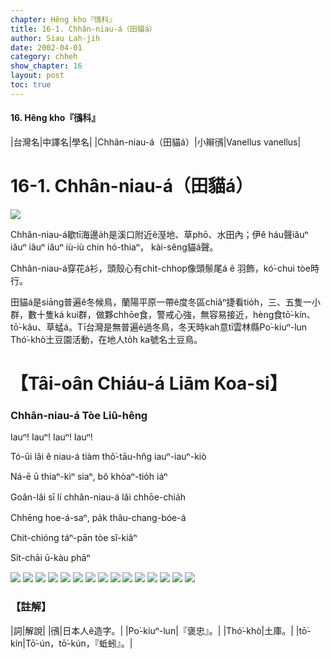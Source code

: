 ```yaml
---
chapter: Hêng kho『鴴科』
title: 16-1. Chhân-niau-á（田貓á）
author: Siau Lah-jih
date: 2002-04-01
category: chheh
show_chapter: 16
layout: post
toc: true
---
```


#### 16. Hêng kho『鴴科』


|台灣名|中譯名|學名|
|Chhân-niau-á（田貓á）|小辮鴴|Vanellus vanellus|


# 16-1. Chhân-niau-á（田貓á）


![](../too5/16/16-1-14.Chhân-niau-á.jpg)


Chhân-niau-á歇tī海邊a̍h是溪口附近ê溼地、草phō、水田內；伊ê háu聲iăuⁿ  iăuⁿ iăuⁿ iăuⁿ iù-iù chin hó-thiaⁿ， kài-sêng貓á聲。

Chhân-niau-á穿花á衫，頭殼心有chi̍t-chhop像頭鬃尾á ê 羽飾，kó͘-chui tòe時行。

田貓á是siāng普遍ê冬候鳥，蘭陽平原一帶ê度冬區chiâⁿ捷看tio̍h，三、五隻一小群，數十隻ká kui群，做夥chhōe食，警戒心強，無容易接近，hèng食tō͘-kín、tō͘-kâu、草蜢á。Tī台灣是無普遍ê過冬鳥，冬天時kah意tī雲林縣Po͘-kiuⁿ-lun Thó͘-khò͘土豆園活動，在地人to̍h ka號名土豆鳥。



# 【Tâi-oân Chiáu-á Liām Koa-si】

### **Chhân-niau-á Tòe Liû-hêng**

Iauⁿ!  Iauⁿ!  Iauⁿ!  Iauⁿ!

Tó-ūi lâi ê niau-á tiàm thô͘-tāu-hn̂g iauⁿ-iauⁿ-kiò 

Ná-ē ū thiaⁿ-kìⁿ siaⁿ, bô khòaⁿ-tio̍h iáⁿ 

Goân-lâi sī lí chhân-niau-á lâi chhōe-chia̍h

Chhēng hoe-á-saⁿ, pa̍k thâu-chang-bóe-á

Chit-chióng táⁿ-pān tòe sî-kiâⁿ

Si̍t-chāi ū-kàu phāⁿ


![](../too5/16/16-1-9.Chhân-niau-á.jpg)
![](../too5/16/16-1-12.Chhân-niau-á.jpg)
![](../too5/16/16-1-10.Chhân-niau-á.jpg)
![](../too5/16/16-1-11.Chhân-niau-á.jpg)
![](../too5/16/16-1-3.Chhân-niau-á.jpg)
![](../too5/16/16-1-5.Chhân-niau-á.jpg)
![](../too5/16/16-1-6.Chhân-niau-á.jpg)
![](../too5/16/16-1-7.Chhân-niau-á.jpg)
![](../too5/16/16-1-8.Chhân-niau-á.jpg)
![](../too5/16/16-1-13.Chhân-niau-á.jpg)
![](../too5/16/16-1-4.Chhân-niau-á.jpg)
![](../too5/16/16-1-2.Chhân-niau-á.jpg)
![](../too5/16/16-1-16.Chhân-niau-á.jpg)
![](../too5/16/16-1-1.Chhân-niau-á.jpg)
![](../too5/16/16-1-15.Chhân-niau-á.jpg)


### 【註解】

|詞|解說|
|鴴|日本人ê造字。|
|Po͘-kiuⁿ-lun|『褒忠』。|
|Thó͘-khò͘|土庫。|
|tō͘-kín|Tō͘-ún，tō͘-kún，『蚯蚓』。|


